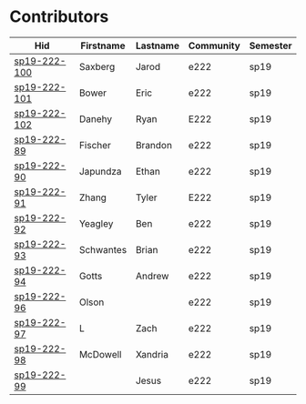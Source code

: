 # Contributors

| Hid                                                                 | Firstname   | Lastname   | Community   | Semester   |
|---------------------------------------------------------------------|-------------|------------|-------------|------------|
| [sp19-222-100](https://github.com/cloudmesh-community/sp19-222-100) | Saxberg     | Jarod      | e222        | sp19       |
| [sp19-222-101](https://github.com/cloudmesh-community/sp19-222-101) | Bower       | Eric       | e222        | sp19       |
| [sp19-222-102](https://github.com/cloudmesh-community/sp19-222-102) | Danehy      | Ryan       | E222        | sp19       |
| [sp19-222-89](https://github.com/cloudmesh-community/sp19-222-89)   | Fischer     | Brandon    | e222        | sp19       |
| [sp19-222-90](https://github.com/cloudmesh-community/sp19-222-90)   | Japundza    | Ethan      | e222        | sp19       |
| [sp19-222-91](https://github.com/cloudmesh-community/sp19-222-91)   | Zhang       | Tyler      | E222        | sp19       |
| [sp19-222-92](https://github.com/cloudmesh-community/sp19-222-92)   | Yeagley     | Ben        | e222        | sp19       |
| [sp19-222-93](https://github.com/cloudmesh-community/sp19-222-93)   | Schwantes   | Brian      | e222        | sp19       |
| [sp19-222-94](https://github.com/cloudmesh-community/sp19-222-94)   | Gotts       | Andrew     | e222        | sp19       |
| [sp19-222-96](https://github.com/cloudmesh-community/sp19-222-96)   | Olson       |            | e222        | sp19       |
| [sp19-222-97](https://github.com/cloudmesh-community/sp19-222-97)   | L           | Zach       | e222        | sp19       |
| [sp19-222-98](https://github.com/cloudmesh-community/sp19-222-98)   | McDowell    | Xandria    | e222        | sp19       |
| [sp19-222-99](https://github.com/cloudmesh-community/sp19-222-99)   |             | Jesus      | e222        | sp19       |

